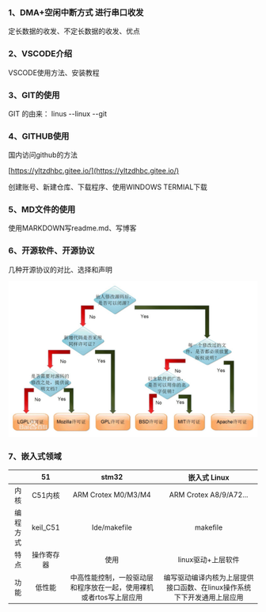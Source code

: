 ### 1、DMA+空闲中断方式 进行串口收发

定长数据的收发、不定长数据的收发、优点

### 2、VSCODE介绍

VSCODE使用方法、安装教程

### 3、GIT的使用

GIT 的由来： linus --linux --git

### 4、GITHUB使用

国内访问github的方法

[https://yltzdhbc.gitee.io/](https://yltzdhbc.gitee.io/)

创建账号、新建仓库、下载程序、使用WINDOWS TERMIAL下载

### 5、MD文件的使用

使用MARKDOWN写readme.md、写博客

### 6、开源软件、开源协议

几种开源协议的对比、选择和声明

![开源协议](img/2_RC交流会大纲_20200319/开源协议.jpg)

### 7、嵌入式领域

|          |     51     |                            stm32                             |                         嵌入式 Linux                         |
| :------: | :--------: | :----------------------------------------------------------: | :----------------------------------------------------------: |
|   内核   |  C51内核   |                     ARM Crotex M0/M3/M4                      |                    ARM Crotex A8/9/A72...                    |
| 编程方式 |  keil_C51  |                         Ide/makefile                         |                           makefile                           |
|   特点   | 操作寄存器 |                             使用                             |                      linux驱动+上层软件                      |
|   功能   |   低性能   | 中高性能控制，一般驱动层和程序放在一起，使用裸机或者rtos写上层应用 | 编写驱动编译内核为上层提供接口函数、在linux操作系统下下开发通用上层应用 |

